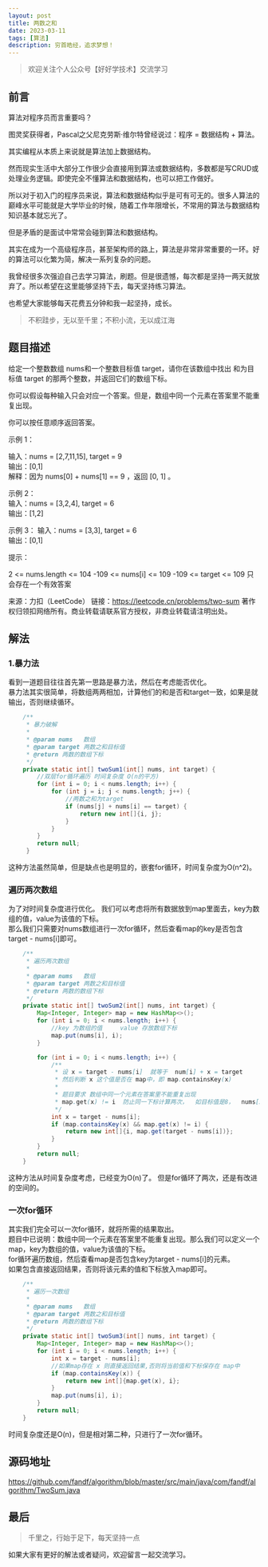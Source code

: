 ```yaml
---
layout: post
title: 两数之和
date: 2023-03-11
tags: [算法]
description: 穷首皓经，追求梦想！
---
```


>欢迎关注个人公众号【好好学技术】交流学习

## 前言

算法对程序员而言重要吗？

图灵奖获得者，Pascal之父尼克劳斯·维尔特曾经说过：程序 = 数据结构 + 算法。  

其实编程从本质上来说就是算法加上数据结构。

然而现实生活中大部分工作很少会直接用到算法或数据结构，多数都是写CRUD或处理业务逻辑。即使完全不懂算法和数据结构，也可以把工作做好。

所以对于初入门的程序员来说，算法和数据结构似乎是可有可无的。很多人算法的巅峰水平可能就是大学毕业的时候，随着工作年限增长，不常用的算法与数据结构知识基本就忘光了。

但是矛盾的是面试中常常会碰到算法和数据结构。

其实在成为一个高级程序员，甚至架构师的路上，算法是非常非常重要的一环。好的算法可以化繁为简，解决一系列复杂的问题。

我曾经很多次强迫自己去学习算法，刷题。但是很遗憾，每次都是坚持一两天就放弃了。所以希望在这里能够坚持下去，每天坚持练习算法。

也希望大家能够每天花费五分钟和我一起坚持，成长。

>不积跬步，无以至千里；不积小流，无以成江海

## 题目描述
给定一个整数数组 nums和一个整数目标值 target，请你在该数组中找出 和为目标值 target 的那两个整数，并返回它们的数组下标。

你可以假设每种输入只会对应一个答案。但是，数组中同一个元素在答案里不能重复出现。

你可以按任意顺序返回答案。

示例 1：

输入：nums = [2,7,11,15], target = 9  
输出：[0,1]  
解释：因为 nums[0] + nums[1] == 9 ，返回 [0, 1] 。  

示例 2：  
输入：nums = [3,2,4], target = 6  
输出：[1,2]  

示例 3：
输入：nums = [3,3], target = 6  
输出：[0,1]  

提示：

2 <= nums.length <= 104
-109 <= nums[i] <= 109
-109 <= target <= 109
只会存在一个有效答案


来源：力扣（LeetCode）
链接：https://leetcode.cn/problems/two-sum
著作权归领扣网络所有。商业转载请联系官方授权，非商业转载请注明出处。

## 解法
### 1.暴力法
看到一道题目往往首先第一思路是暴力法，然后在考虑能否优化。  
暴力法其实很简单，将数组两两相加，计算他们的和是否和target一致，如果是就输出，否则继续循环。

```java
    /**
     * 暴力破解
     *
     * @param nums   数组
     * @param target 两数之和目标值
     * @return 两数的数组下标
     */
    private static int[] twoSum1(int[] nums, int target) {
        //双层for循环遍历 时间复杂度 O(n的平方)
        for (int i = 0; i < nums.length; i++) {
            for (int j = i; j < nums.length; j++) {
                //两数之和为target
                if (nums[j] + nums[i] == target) {
                    return new int[]{i, j};
                }
            }
        }
        return null;
     }
```
这种方法虽然简单，但是缺点也是明显的，嵌套for循环，时间复杂度为O(n^2)。  

### 遍历两次数组
为了对时间复杂度进行优化。 我们可以考虑将所有数据放到map里面去，key为数组的值，value为该值的下标。  
那么我们只需要对nums数组进行一次for循环，然后查看map的key是否包含target - nums[i]即可。
```java
    /**
     * 遍历两次数组
     *
     * @param nums   数组
     * @param target 两数之和目标值
     * @return 两数的数组下标
     */
    private static int[] twoSum2(int[] nums, int target) {
        Map<Integer, Integer> map = new HashMap<>();
        for (int i = 0; i < nums.length; i++) {
            //key 为数组的值     value 存放数组下标
            map.put(nums[i], i);
        }

        for (int i = 0; i < nums.length; i++) {
            /**
             * 设 x = target - nums[i]  就等于  num[i] + x = target
             * 然后判断 x 这个值是否在 map中，即 map.containsKey(x)
             *
             * 题目要求 数组中同一个元素在答案里不能重复出现
             * map.get(x) != i  防止同一下标计算两次，  如目标值是8，  nums[2] = 4 , 则会返回 4,4
             */
            int x = target - nums[i];
            if (map.containsKey(x) && map.get(x) != i) {
                return new int[]{i, map.get(target - nums[i])};
            }
        }
        return null;
    }
```

这种方法从时间复杂度考虑，已经变为O(n)了。 但是for循环了两次，还是有改进的空间的。

### 一次for循环
其实我们完全可以一次for循环，就将所需的结果取出。  
题目中已说明：数组中同一个元素在答案里不能重复出现。那么我们可以定义一个map，key为数组的值，value为该值的下标。  
for循环遍历数组，然后查看map是否包含key为target - nums[i]的元素。  
如果包含直接返回结果，否则将该元素的值和下标放入map即可。

```java
    /**
     * 遍历一次数组
     *
     * @param nums   数组
     * @param target 两数之和目标值
     * @return 两数的数组下标
     */
    private static int[] twoSum3(int[] nums, int target) {
        Map<Integer, Integer> map = new HashMap<>();
        for (int i = 0; i < nums.length; i++) {
            int x = target - nums[i];
            //如果map存在 x 则直接返回结果,否则将当前值和下标保存在 map中
            if (map.containsKey(x)) {
                return new int[]{map.get(x), i};
            }
            map.put(nums[i], i);
        }
        return null;
    }
```
时间复杂度还是O(n)，但是相对第二种，只进行了一次for循环。


## 源码地址

https://github.com/fandf/algorithm/blob/master/src/main/java/com/fandf/algorithm/TwoSum.java

## 最后
>千里之，行始于足下，每天坚持一点

如果大家有更好的解法或者疑问，欢迎留言一起交流学习。